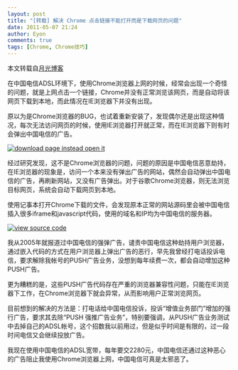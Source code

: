 ```yaml
---
layout: post
title: "[转载] 解决 Chrome 点击链接不能打开而是下载网页的问题"
date: 2011-05-07 21:24
author: Eyon
comments: true
tags: [Chrome, Chrome技巧]
---
```

本文转载自[月光博客](http://www.williamlong.info/archives/2650.html)

在中国电信ADSL环境下，使用Chrome浏览器上网的时候，经常会出现一个奇怪的问题，就是上网点击一个链接，Chrome并没有正常浏览该网页，而是自动将该网页下载到本地，而此情况在IE浏览器下并没有出现。

原以为是Chrome浏览器的BUG，也试着重新安装了，发现偶尔还是出现这种情况，每次无法访问网页的时候，使用IE浏览器打开就正常，而在IE浏览器下则有时会弹出中国电信的广告。

<a href="http://img.chromi.org/2011/05/download-page-instead-open-it.jpg">![](http://img.chromi.org/2011/05/download-page-instead-open-it.jpg "download page instead open it")</a>

经过研究发现，这不是Chrome浏览器的问题，问题的原因是中国电信恶意劫持，在IE浏览器的现象是，访问一个本来没有弹出广告的网站，偶然会自动弹出中国电信的广告，再刷新网站，又没有广告弹出。对于谷歌Chrome浏览器，则无法浏览目标网页，系统会自动下载网页到本地。

使用记事本打开Chrome下载的文件，会发现原本正常的网站源码里会被中国电信插入很多iframe和javascript代码，使用的域名和IP均为中国电信的服务器。

<a href="http://img.chromi.org/2011/05/view-source-code.jpg">![](http://img.chromi.org/2011/05/view-source-code.jpg "view source code")</a>

我从2005年就报道过中国电信的强弹广告，谴责中国电信这种劫持用户浏览器，通过嵌入代码的方式在用户浏览器上弹出广告的恶行，早先我曾经打电话投诉电信，要求解除我帐号的PUSH广告业务，没想到每年续费一次，都会自动增加这种PUSH广告。

更为糟糕的是，这些PUSH广告代码存在严重的浏览器兼容性问题，只能在IE浏览器下工作，在Chrome浏览器下就会异常，从而影响用户正常浏览网页。

目前想到的解决的方法是：打电话给中国电信投诉，投诉“增值业务部门”增加的强行广告，要求其去除“PUSH 强推广告业务”，特别要强调，从PUSH广告业务测试中去掉自己的ADSL帐号，这个招数我以前用过，但是似乎时间是有限的，过一段时间电信又会继续投放广告。

我现在使用中国电信的ADSL宽带，每年要交2280元，中国电信还通过这种恶心的广告阻止我使用Chrome浏览器上网，中国电信可真是太邪恶了。
